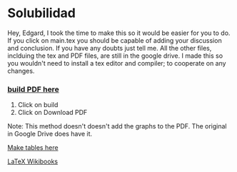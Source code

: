 # Solubilidad

Hey, Edgard, I took the time to make this so it would be easier for you to do. If you click on main.tex you should be capable of adding your discussion and conclusion. If you have any doubts just tell me. All the other files, inclduing the tex and PDF files, are still in the google drive. I made this so you wouldn't need to install a tex editor and compiler; to cooperate on any changes.

### [build PDF here](https://www.sharelatex.com/github/repos/eskalvarado/Solubilidad)
1. Click on build
2. Click on Download PDF

Note: This method doesn't doesn't add the graphs to the PDF. The original in Google Drive does have it.

[Make tables here](http://www.tablesgenerator.com/)

[LaTeX Wikibooks](https://en.wikibooks.org/wiki/LaTeX)
